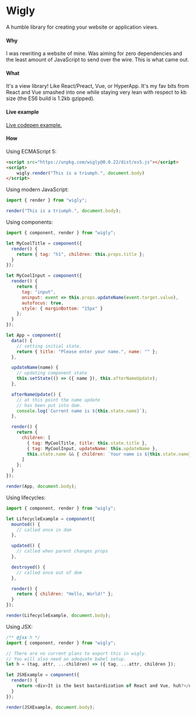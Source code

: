 # Wigly

A humble library for creating your website or application views.

#### Why

I was rewriting a website of mine. Was aiming for zero dependencies and the least amount of JavaScript to send over the wire. This is what came out.

#### What

It's a view library! Like React/Preact, Vue, or HyperApp. It's my fav bits from React and Vue smashed into one while staying very lean with respect to kb size (the ES6 build is 1.2kb gzipped).

#### Live example

[Live codepen example.](https://codepen.io/minieggs40/project/editor/ZONPpa)

#### How

Using ECMAScript 5:

```html
<script src="https://unpkg.com/wigly@0.0.22/dist/es5.js"></script>
<script>
    wigly.render("This is a triumph.", document.body)
</script>
```

Using modern JavaScript:

```javascript
import { render } from "wigly";

render("This is a triumph.", document.body);
```

Using components:

```javascript
import { component, render } from "wigly";

let MyCoolTitle = component({
  render() {
    return { tag: "h1", children: this.props.title };
  }
});

let MyCoolInput = component({
  render() {
    return {
      tag: "input",
      oninput: event => this.props.updateName(event.target.value),
      autofocus: true,
      style: { marginBottom: "15px" }
    };
  }
});

let App = component({
  data() {
    // setting initial state.
    return { title: "Please enter your name.", name: "" };
  },

  updateName(name) {
    // updating component state
    this.setState(() => ({ name }), this.afterNameUpdate);
  },

  afterNameUpdate() {
    // at this point the name update
    // has been put into dom.
    console.log(`Current name is ${this.state.name}`);
  },

  render() {
    return {
      children: [
        { tag: MyCoolTitle, title: this.state.title },
        { tag: MyCoolInput, updateName: this.updateName },
        this.state.name && { children: `Your name is ${this.state.name}.` } // conditionally render this
      ]
    };
  }
});

render(App, document.body);
```

Using lifecycles:

```javascript
import { component, render } from "wigly";

let LifecycleExample = component({
  mounted() {
    // called once in dom
  },

  updated() {
    // called when parent changes props
  },

  destroyed() {
    // called once out of dom
  },

  render() {
    return { children: "Hello, World!" };
  }
});

render(LifecycleExample, document.body);
```

Using JSX:

```javascript
/** @jsx h */
import { component, render } from "wigly";

// There are no current plans to export this in wigly.
// You will also need an adequate babel setup.
let h = (tag, attr, ...children) => ({ tag, ...attr, children });

let JSXExample = component({
  render() {
    return <div>It is the best bastardization of React and Vue, huh?</div>;
  }
});

render(JSXExample, document.body);
```
